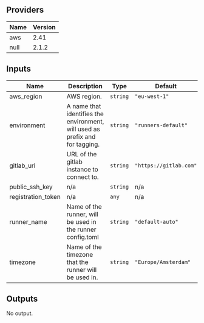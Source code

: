 ## Providers

| Name | Version |
|------|---------|
| aws | 2.41 |
| null | 2.1.2 |

## Inputs

| Name | Description | Type | Default | Required |
|------|-------------|------|---------|:-----:|
| aws\_region | AWS region. | `string` | `"eu-west-1"` | no |
| environment | A name that identifies the environment, will used as prefix and for tagging. | `string` | `"runners-default"` | no |
| gitlab\_url | URL of the gitlab instance to connect to. | `string` | `"https://gitlab.com"` | no |
| public\_ssh\_key | n/a | `string` | n/a | yes |
| registration\_token | n/a | `any` | n/a | yes |
| runner\_name | Name of the runner, will be used in the runner config.toml | `string` | `"default-auto"` | no |
| timezone | Name of the timezone that the runner will be used in. | `string` | `"Europe/Amsterdam"` | no |

## Outputs

No output.

